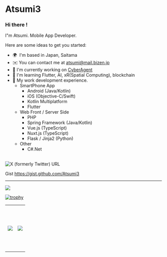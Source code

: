# Atsumi3

### Hi there !
I"m Atsumi. Mobile App Developer.

Here are some ideas to get you started:

* 🌍  I'm based in Japan, Saitama
* ✉️ You can contact me at [atsumi@mail.bizen.jp](atsumi@mail.bizen.jp)
* 🔭 I'm currently working on [CyberAgent](https://www.cyberagent.co.jp/)
* 🌟 I'm learning Flutter, AI, xR(Spatial Computing), blockchain
* 🧰 My work development experience.
  * SmartPhone App
    * Android (Java/Kotlin)
    * iOS (Objective-C/Swift)
    * Kotlin Multiplatform
    * Flutter
  * Web Front / Server Side
    * PHP
    * Spring Framework (Java/Kotlin)
    * Vue.js (TypeScript)
    * Nuxt.js (TypeScript)
    * Flask / Jinja2 (Python) 
  * Other
    * C#.Net

<br>

<img alt="X (formerly Twitter) URL" src="https://img.shields.io/twitter/url?url=https%3A%2F%2Fx.com%2Ffox9s&style=social">

Gist
https://gist.github.com/Atsumi3

---

![](https://github-profile-summary-cards.vercel.app/api/cards/profile-details?username=Atsumi3&theme=monokai)

[![trophy](https://github-profile-trophy.vercel.app/?username=Atsumi3&theme=monokai)](https://github.com/ryo-ma/github-profile-trophy)


<table>
<tr>
<td height="150px">
    <img src="https://github-profile-summary-cards.vercel.app/api/cards/most-commit-language?username=Atsumi3&theme=monokai" />
</td>
<td height="150px">
    <img src="https://github-readme-stats.vercel.app/api/top-langs/?username=Atsumi3&layout=compact&theme=monokai" />
</td>
</tr>
</table>
